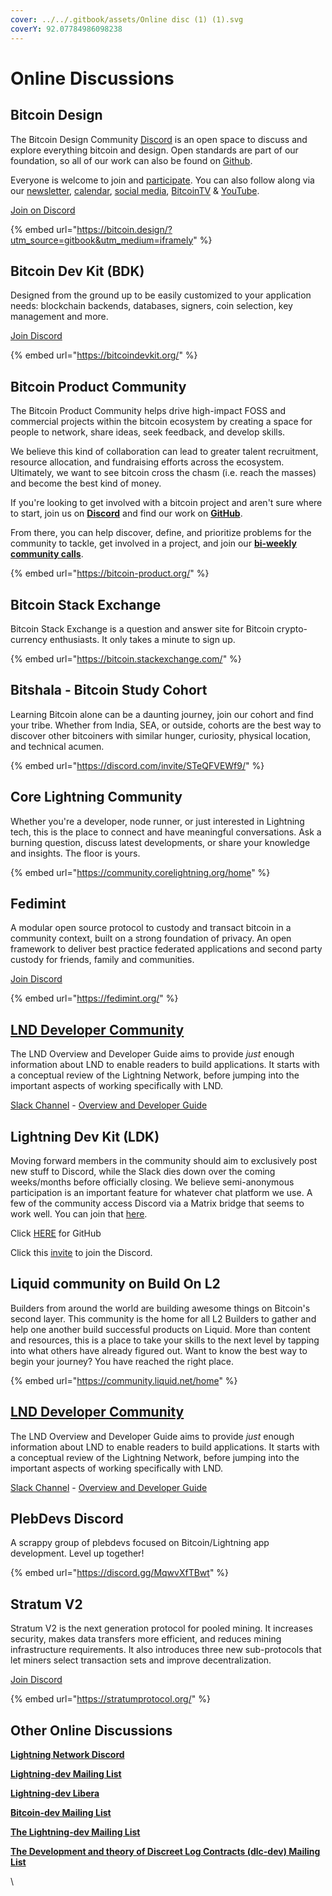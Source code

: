 ```yaml
---
cover: ../../.gitbook/assets/Online disc (1) (1).svg
coverY: 92.07784986098238
---
```


# Online Discussions

## Bitcoin Design

The Bitcoin Design Community [Discord](https://discord.gg/K7aQ5PErht) is an open space to discuss and explore everything bitcoin and design. Open standards are part of our foundation, so all of our work can also be found on [Github](https://github.com/BitcoinDesign).

Everyone is welcome to join and [participate](https://bitcoin.design/contribute). You can also follow along via our [newsletter](https://bitcoin.design/newsletter), [calendar](https://bitcoin.design/calendar), [social media](https://bitcoin.design/social-media), [BitcoinTV](https://bitcointv.com/a/bitcoin\_design/video-channels) & [YouTube](https://www.youtube.com/c/BitcoinDesign).

[Join on Discord](https://discord.gg/K7aQ5PErht)

{% embed url="https://bitcoin.design/?utm_source=gitbook&utm_medium=iframely" %}

## Bitcoin Dev Kit (BDK)

Designed from the ground up to be easily customized to your application needs: blockchain backends, databases, signers, coin selection, key management and more.

[Join Discord](https://discord.gg/dstn4dQ)

{% embed url="https://bitcoindevkit.org/" %}

## Bitcoin Product Community

The Bitcoin Product Community helps drive high-impact FOSS and commercial projects within the bitcoin ecosystem by creating a space for people to network, share ideas, seek feedback, and develop skills.

We believe this kind of collaboration can lead to greater talent recruitment, resource allocation, and fundraising efforts across the ecosystem. Ultimately, we want to see bitcoin cross the chasm (i.e. reach the masses) and become the best kind of money.

If you're looking to get involved with a bitcoin project and aren't sure where to start, join us on [**Discord**](https://discord.gg/Ztvwn8fycA) and find our work on [**GitHub**](https://github.com/Bitcoin-Product-Community).

From there, you can help discover, define, and prioritize problems for the community to tackle, get involved in a project, and join our [**bi-weekly community calls**](https://meet.jit.si/ComprehensiveSpecialistsRideStrangely).

{% embed url="https://bitcoin-product.org/" %}

## Bitcoin Stack Exchange

Bitcoin Stack Exchange is a question and answer site for Bitcoin crypto-currency enthusiasts. It only takes a minute to sign up.

{% embed url="https://bitcoin.stackexchange.com/" %}

## Bitshala - Bitcoin Study Cohort

Learning Bitcoin alone can be a daunting journey, join our cohort and find your tribe. Whether from India, SEA, or outside, cohorts are the best way to discover other bitcoiners with similar hunger, curiosity, physical location, and technical acumen.

{% embed url="https://discord.com/invite/STeQFVEWf9/" %}


## Core Lightning Community

Whether you're a developer, node runner, or just interested in Lightning tech, this is the place to connect and have meaningful conversations. Ask a burning question, discuss latest developments, or share your knowledge and insights. The floor is yours.

{% embed url="https://community.corelightning.org/home" %}

## Fedimint

A modular open source protocol to custody and transact bitcoin in a community context, built on a strong foundation of privacy. An open framework to deliver best practice federated applications and second party custody for friends, family and communities.

[Join Discord](https://chat.fedimint.org/)

{% embed url="https://fedimint.org/" %}

## [LND Developer Community](https://lightningcommunity.slack.com/join/shared\_invite/zt-1y3eup1mc-jDLCarR\~hOwI6X4un5Yz\_g#/shared-invite/email)

The LND Overview and Developer Guide aims to provide _just_ enough information about LND to enable readers to build applications. It starts with a conceptual review of the Lightning Network, before jumping into the important aspects of working specifically with LND.

[Slack Channel](https://lightningcommunity.slack.com/join/shared\_invite/zt-1y3eup1mc-jDLCarR\~hOwI6X4un5Yz\_g#/shared-invite/email) - [Overview and Developer Guide](https://dev.lightning.community/overview/)



## Lightning Dev Kit (LDK)

Moving forward members in the community should aim to exclusively post new stuff to Discord, while the Slack dies down over the coming weeks/months before officially closing. We believe semi-anonymous participation is an important feature for whatever chat platform we use. A few of the community access Discord via a Matrix bridge that seems to work well. You can join that [here](https://matrix.to/#/#ldk-discord:bitcoin.ninja).

Click [HERE](https://github.com/orgs/lightningdevkit/discussions/categories/announcements) for GitHub

Click this [invite](https://discord.gg/5AcknnMfBw) to join the Discord.



## Liquid community on Build On L2

Builders from around the world are building awesome things on Bitcoin's second layer. This community is the home for all L2 Builders to gather and help one another build successful products on Liquid. More than content and resources, this is a place to take your skills to the next level by tapping into what others have already figured out. Want to know the best way to begin your journey? You have reached the right place.

{% embed url="https://community.liquid.net/home" %}

## [LND Developer Community](https://lightningcommunity.slack.com/join/shared\_invite/zt-1y3eup1mc-jDLCarR\~hOwI6X4un5Yz\_g#/shared-invite/email)

The LND Overview and Developer Guide aims to provide _just_ enough information about LND to enable readers to build applications. It starts with a conceptual review of the Lightning Network, before jumping into the important aspects of working specifically with LND.

[Slack Channel](https://lightningcommunity.slack.com/join/shared\_invite/zt-1y3eup1mc-jDLCarR\~hOwI6X4un5Yz\_g#/shared-invite/email) - [Overview and Developer Guide](https://dev.lightning.community/overview/)

## PlebDevs Discord

A scrappy group of plebdevs focused on Bitcoin/Lightning app development. Level up together!

{% embed url="https://discord.gg/MqwvXfTBwt" %}

## Stratum V2

Stratum V2 is the next generation protocol for pooled mining. It increases security, makes data transfers more efficient, and reduces mining infrastructure requirements. It also introduces three new sub-protocols that let miners select transaction sets and improve decentralization.

[Join Discord](https://discord.gg/fsEW23wFYs)

{% embed url="https://stratumprotocol.org/" %}

## Other Online Discussions

[**Lightning Network Discord**](https://discordapp.com/invite/sm2rfS7)&#x20;

[**Lightning-dev Mailing List**](https://lists.linuxfoundation.org/mailman/listinfo/lightning-dev)

[**Lightning-dev Libera**](https://web.libera.chat/#lightning-dev)

[**Bitcoin-dev Mailing List**](https://lists.linuxfoundation.org/pipermail/bitcoin-dev/)

[**The Lightning-dev Mailing List**](https://lists.linuxfoundation.org/pipermail/lightning-dev/)

[**The Development and theory of Discreet Log Contracts (dlc-dev) Mailing List**](https://mailmanlists.org/pipermail/dlc-dev/)

\




###

###







